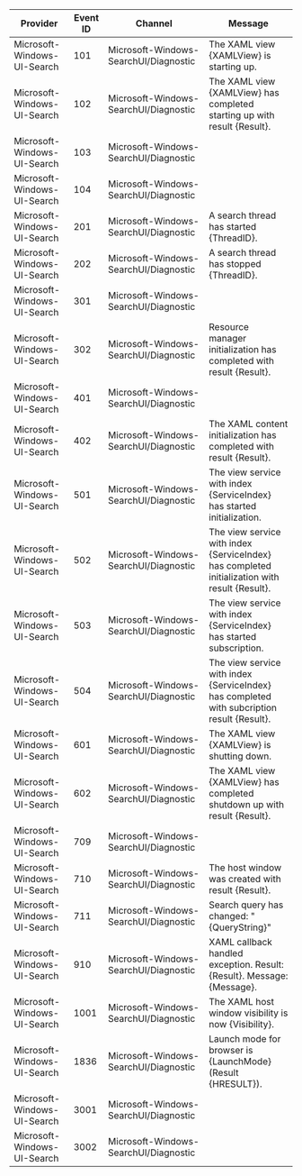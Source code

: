 Provider                     |  Event ID  |  Channel                                |  Message
-----------------------------|------------|-----------------------------------------|-----------------------------------------------------------------------------------------------
Microsoft-Windows-UI-Search  |  101       |  Microsoft-Windows-SearchUI/Diagnostic  |  The XAML view {XAMLView} is starting up.
Microsoft-Windows-UI-Search  |  102       |  Microsoft-Windows-SearchUI/Diagnostic  |  The XAML view {XAMLView} has completed starting up with result {Result}.
Microsoft-Windows-UI-Search  |  103       |  Microsoft-Windows-SearchUI/Diagnostic  |
Microsoft-Windows-UI-Search  |  104       |  Microsoft-Windows-SearchUI/Diagnostic  |
Microsoft-Windows-UI-Search  |  201       |  Microsoft-Windows-SearchUI/Diagnostic  |  A search thread has started {ThreadID}.
Microsoft-Windows-UI-Search  |  202       |  Microsoft-Windows-SearchUI/Diagnostic  |  A search thread has stopped {ThreadID}.
Microsoft-Windows-UI-Search  |  301       |  Microsoft-Windows-SearchUI/Diagnostic  |
Microsoft-Windows-UI-Search  |  302       |  Microsoft-Windows-SearchUI/Diagnostic  |  Resource manager initialization has completed with result {Result}.
Microsoft-Windows-UI-Search  |  401       |  Microsoft-Windows-SearchUI/Diagnostic  |
Microsoft-Windows-UI-Search  |  402       |  Microsoft-Windows-SearchUI/Diagnostic  |  The XAML content initialization has completed with result {Result}.
Microsoft-Windows-UI-Search  |  501       |  Microsoft-Windows-SearchUI/Diagnostic  |  The view service with index {ServiceIndex} has started initialization.
Microsoft-Windows-UI-Search  |  502       |  Microsoft-Windows-SearchUI/Diagnostic  |  The view service with index {ServiceIndex} has completed initialization with result {Result}.
Microsoft-Windows-UI-Search  |  503       |  Microsoft-Windows-SearchUI/Diagnostic  |  The view service with index {ServiceIndex} has started subscription.
Microsoft-Windows-UI-Search  |  504       |  Microsoft-Windows-SearchUI/Diagnostic  |  The view service with index {ServiceIndex} has completed with subcription result {Result}.
Microsoft-Windows-UI-Search  |  601       |  Microsoft-Windows-SearchUI/Diagnostic  |  The XAML view {XAMLView} is shutting down.
Microsoft-Windows-UI-Search  |  602       |  Microsoft-Windows-SearchUI/Diagnostic  |  The XAML view {XAMLView} has completed shutdown up with result {Result}.
Microsoft-Windows-UI-Search  |  709       |  Microsoft-Windows-SearchUI/Diagnostic  |
Microsoft-Windows-UI-Search  |  710       |  Microsoft-Windows-SearchUI/Diagnostic  |  The host window was created with result {Result}.
Microsoft-Windows-UI-Search  |  711       |  Microsoft-Windows-SearchUI/Diagnostic  |  Search query has changed: "{QueryString}"
Microsoft-Windows-UI-Search  |  910       |  Microsoft-Windows-SearchUI/Diagnostic  |  XAML callback handled exception. Result: {Result}. Message: {Message}.
Microsoft-Windows-UI-Search  |  1001      |  Microsoft-Windows-SearchUI/Diagnostic  |  The XAML host window visibility is now {Visibility}.
Microsoft-Windows-UI-Search  |  1836      |  Microsoft-Windows-SearchUI/Diagnostic  |  Launch mode for browser is {LaunchMode} (Result {HRESULT}).
Microsoft-Windows-UI-Search  |  3001      |  Microsoft-Windows-SearchUI/Diagnostic  |
Microsoft-Windows-UI-Search  |  3002      |  Microsoft-Windows-SearchUI/Diagnostic  |